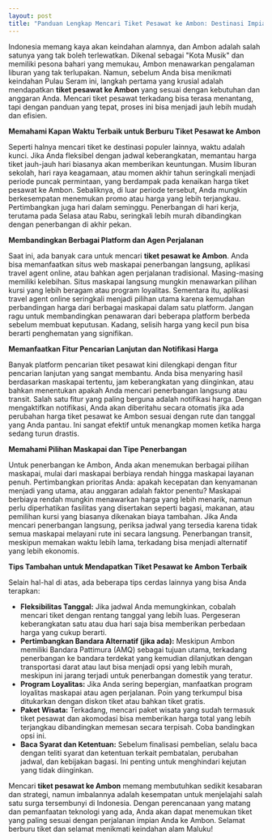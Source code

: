 ```yaml
---
layout: post
title: "Panduan Lengkap Mencari Tiket Pesawat ke Ambon: Destinasi Impian di Timur Indonesia"
---
```


Indonesia memang kaya akan keindahan alamnya, dan Ambon adalah salah satunya yang tak boleh terlewatkan. Dikenal sebagai "Kota Musik" dan memiliki pesona bahari yang memukau, Ambon menawarkan pengalaman liburan yang tak terlupakan. Namun, sebelum Anda bisa menikmati keindahan Pulau Seram ini, langkah pertama yang krusial adalah mendapatkan **tiket pesawat ke Ambon** yang sesuai dengan kebutuhan dan anggaran Anda. Mencari tiket pesawat terkadang bisa terasa menantang, tapi dengan panduan yang tepat, proses ini bisa menjadi jauh lebih mudah dan efisien.

**Memahami Kapan Waktu Terbaik untuk Berburu Tiket Pesawat ke Ambon**

Seperti halnya mencari tiket ke destinasi populer lainnya, waktu adalah kunci. Jika Anda fleksibel dengan jadwal keberangkatan, memantau harga tiket jauh-jauh hari biasanya akan memberikan keuntungan. Musim liburan sekolah, hari raya keagamaan, atau momen akhir tahun seringkali menjadi periode puncak permintaan, yang berdampak pada kenaikan harga tiket pesawat ke Ambon. Sebaliknya, di luar periode tersebut, Anda mungkin berkesempatan menemukan promo atau harga yang lebih terjangkau. Pertimbangkan juga hari dalam seminggu. Penerbangan di hari kerja, terutama pada Selasa atau Rabu, seringkali lebih murah dibandingkan dengan penerbangan di akhir pekan.

**Membandingkan Berbagai Platform dan Agen Perjalanan**

Saat ini, ada banyak cara untuk mencari **tiket pesawat ke Ambon**. Anda bisa memanfaatkan situs web maskapai penerbangan langsung, aplikasi travel agent online, atau bahkan agen perjalanan tradisional. Masing-masing memiliki kelebihan. Situs maskapai langsung mungkin menawarkan pilihan kursi yang lebih beragam atau program loyalitas. Sementara itu, aplikasi travel agent online seringkali menjadi pilihan utama karena kemudahan perbandingan harga dari berbagai maskapai dalam satu platform. Jangan ragu untuk membandingkan penawaran dari beberapa platform berbeda sebelum membuat keputusan. Kadang, selisih harga yang kecil pun bisa berarti penghematan yang signifikan.

**Memanfaatkan Fitur Pencarian Lanjutan dan Notifikasi Harga**

Banyak platform pencarian tiket pesawat kini dilengkapi dengan fitur pencarian lanjutan yang sangat membantu. Anda bisa menyaring hasil berdasarkan maskapai tertentu, jam keberangkatan yang diinginkan, atau bahkan menentukan apakah Anda mencari penerbangan langsung atau transit. Salah satu fitur yang paling berguna adalah notifikasi harga. Dengan mengaktifkan notifikasi, Anda akan diberitahu secara otomatis jika ada perubahan harga tiket pesawat ke Ambon sesuai dengan rute dan tanggal yang Anda pantau. Ini sangat efektif untuk menangkap momen ketika harga sedang turun drastis.

**Memahami Pilihan Maskapai dan Tipe Penerbangan**

Untuk penerbangan ke Ambon, Anda akan menemukan berbagai pilihan maskapai, mulai dari maskapai berbiaya rendah hingga maskapai layanan penuh. Pertimbangkan prioritas Anda: apakah kecepatan dan kenyamanan menjadi yang utama, atau anggaran adalah faktor penentu? Maskapai berbiaya rendah mungkin menawarkan harga yang lebih menarik, namun perlu diperhatikan fasilitas yang disertakan seperti bagasi, makanan, atau pemilihan kursi yang biasanya dikenakan biaya tambahan. Jika Anda mencari penerbangan langsung, periksa jadwal yang tersedia karena tidak semua maskapai melayani rute ini secara langsung. Penerbangan transit, meskipun memakan waktu lebih lama, terkadang bisa menjadi alternatif yang lebih ekonomis.

**Tips Tambahan untuk Mendapatkan Tiket Pesawat ke Ambon Terbaik**

Selain hal-hal di atas, ada beberapa tips cerdas lainnya yang bisa Anda terapkan:

*   **Fleksibilitas Tanggal:** Jika jadwal Anda memungkinkan, cobalah mencari tiket dengan rentang tanggal yang lebih luas. Pergeseran keberangkatan satu atau dua hari saja bisa memberikan perbedaan harga yang cukup berarti.
*   **Pertimbangkan Bandara Alternatif (jika ada):** Meskipun Ambon memiliki Bandara Pattimura (AMQ) sebagai tujuan utama, terkadang penerbangan ke bandara terdekat yang kemudian dilanjutkan dengan transportasi darat atau laut bisa menjadi opsi yang lebih murah, meskipun ini jarang terjadi untuk penerbangan domestik yang teratur.
*   **Program Loyalitas:** Jika Anda sering bepergian, manfaatkan program loyalitas maskapai atau agen perjalanan. Poin yang terkumpul bisa ditukarkan dengan diskon tiket atau bahkan tiket gratis.
*   **Paket Wisata:** Terkadang, mencari paket wisata yang sudah termasuk tiket pesawat dan akomodasi bisa memberikan harga total yang lebih terjangkau dibandingkan memesan secara terpisah. Coba bandingkan opsi ini.
*   **Baca Syarat dan Ketentuan:** Sebelum finalisasi pembelian, selalu baca dengan teliti syarat dan ketentuan terkait pembatalan, perubahan jadwal, dan kebijakan bagasi. Ini penting untuk menghindari kejutan yang tidak diinginkan.

Mencari **tiket pesawat ke Ambon** memang membutuhkan sedikit kesabaran dan strategi, namun imbalannya adalah kesempatan untuk menjelajahi salah satu surga tersembunyi di Indonesia. Dengan perencanaan yang matang dan pemanfaatan teknologi yang ada, Anda akan dapat menemukan tiket yang paling sesuai dengan perjalanan impian Anda ke Ambon. Selamat berburu tiket dan selamat menikmati keindahan alam Maluku!
